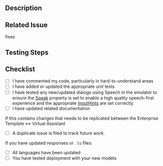<!--- Provide a general summary of your changes in the Title above -->
## Description
<!--- Describe your changes in detail -->

## Related Issue
<!--- This project only accepts pull requests related to open issues -->
<!--- If suggesting a new feature or change, please discuss it in an issue first -->
<!--- If fixing a bug, there should be an issue describing it with steps to reproduce -->
<!--- You can enable automation to close related issues, using keyword Close #ISSUENUMBER -->
<!--- See https://help.github.com/articles/closing-issues-using-keywords/ for more information -->
fixes <!--- Please link to the issue here: -->

## Testing Steps
<!--- Include any instructions for testing your Pull Request-->
<!--- Include sample utterances, steps, etc-->

## Checklist
- [ ] I have commented my code, particularly in hard-to-understand areas
- [ ] I have added or updated the appropriate unit tests
- [ ] I have tested any new/updated dialogs using Speech in the emulator to ensure the [Speak](https://docs.microsoft.com/en-us/azure/bot-service/dotnet/bot-builder-dotnet-text-to-speech?view=azure-bot-service-3.0) property is set to enable a high quality speech-first experience and the appropriate [InputHints](https://docs.microsoft.com/en-us/azure/bot-service/dotnet/bot-builder-dotnet-add-input-hints?view=azure-bot-service-3.0) are set correctly. 
- [ ] I have updated related documentation

If this contains changes that needs to be replicated between the Enterprise Template <-> Virtual Assistant
- [ ] A duplicate issue is filed to track future  work.

If you have updated responses or `.lu` files:
- [ ] All languages have been updated
- [ ] You have tested deployment with your new models
